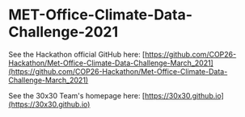 # MET-Office-Climate-Data-Challenge-2021

See the Hackathon official GitHub here: [https://github.com/COP26-Hackathon/Met-Office-Climate-Data-Challenge-March_2021](https://github.com/COP26-Hackathon/Met-Office-Climate-Data-Challenge-March_2021)

See the 30x30 Team's homepage here: [https://30x30.github.io](https://30x30.github.io)
